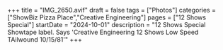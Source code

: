 +++
title = "IMG_2650.avif"
draft = false
tags = ["Photos"]
categories = ["ShowBiz Pizza Place","Creative Engineering"]
pages = ["12 Shows Special"]
startDate = "2024-10-01"
description = "12 Shows Special Showtape label. Says 'Creative Engineering 12 Shows Low Speed TAilwound 10/15/81'"
+++
